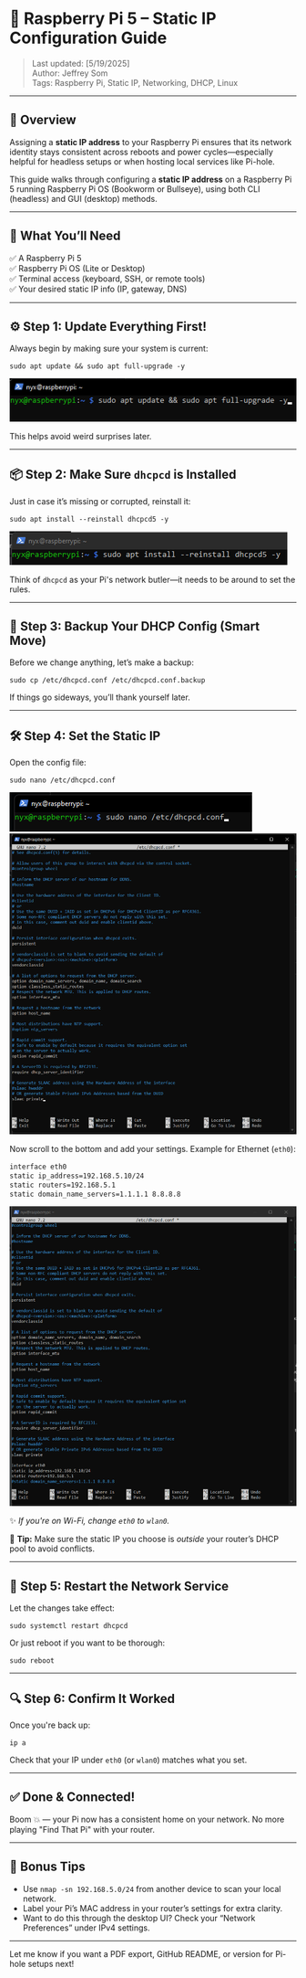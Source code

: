 # 📡 Raspberry Pi 5 – Static IP Configuration Guide

> Last updated: [5/19/2025]  
> Author: Jeffrey Som  
> Tags: Raspberry Pi, Static IP, Networking, DHCP, Linux

---

## 📝 Overview

Assigning a **static IP address** to your Raspberry Pi ensures that its network identity stays consistent across reboots and power cycles—especially helpful for headless setups or when hosting local services like Pi-hole.

This guide walks through configuring a **static IP address** on a Raspberry Pi 5 running Raspberry Pi OS (Bookworm or Bullseye), using both CLI (headless) and GUI (desktop) methods.

---

## 🚀 What You’ll Need

✅ A Raspberry Pi 5  
✅ Raspberry Pi OS (Lite or Desktop)  
✅ Terminal access (keyboard, SSH, or remote tools)  
✅ Your desired static IP info (IP, gateway, DNS)

---

## ⚙️ Step 1: Update Everything First!

Always begin by making sure your system is current:

```
sudo apt update && sudo apt full-upgrade -y
```

![Untitled](https://github.com/jsom98/KBPictures/blob/main/SS1.png)

This helps avoid weird surprises later.

---

## 📦 Step 2: Make Sure `dhcpcd` is Installed

Just in case it’s missing or corrupted, reinstall it:

```
sudo apt install --reinstall dhcpcd5 -y
```

![Untitled](https://github.com/jsom98/KBPictures/blob/main/SS2.png)

Think of `dhcpcd` as your Pi's network butler—it needs to be around to set the rules.

---

## 📁 Step 3: Backup Your DHCP Config (Smart Move)

Before we change anything, let’s make a backup:

```
sudo cp /etc/dhcpcd.conf /etc/dhcpcd.conf.backup
```

If things go sideways, you’ll thank yourself later.

---

## 🛠️ Step 4: Set the Static IP

Open the config file:

```
sudo nano /etc/dhcpcd.conf
```

![Untitled](https://github.com/jsom98/KBPictures/blob/main/SS3.png)
![Untitled](https://github.com/jsom98/KBPictures/blob/main/SS4.png)

Now scroll to the bottom and add your settings. Example for Ethernet (`eth0`):

```
interface eth0
static ip_address=192.168.5.10/24
static routers=192.168.5.1
static domain_name_servers=1.1.1.1 8.8.8.8
```

![Untitled](https://github.com/jsom98/KBPictures/blob/main/SS5.png)

✨ *If you're on Wi-Fi, change `eth0` to `wlan0`.*

🧠 **Tip:** Make sure the static IP you choose is *outside* your router’s DHCP pool to avoid conflicts.

---

## 🔄 Step 5: Restart the Network Service

Let the changes take effect:

```
sudo systemctl restart dhcpcd
```

Or just reboot if you want to be thorough:

```
sudo reboot
```

---

## 🔍 Step 6: Confirm It Worked

Once you're back up:

```
ip a
```

Check that your IP under `eth0` (or `wlan0`) matches what you set.

---

## ✅ Done & Connected!

Boom 💥 — your Pi now has a consistent home on your network. No more playing "Find That Pi" with your router.

---

## 🧠 Bonus Tips

- Use `nmap -sn 192.168.5.0/24` from another device to scan your local network.
- Label your Pi’s MAC address in your router’s settings for extra clarity.
- Want to do this through the desktop UI? Check your “Network Preferences” under IPv4 settings.

---

Let me know if you want a PDF export, GitHub README, or version for Pi-hole setups next!
